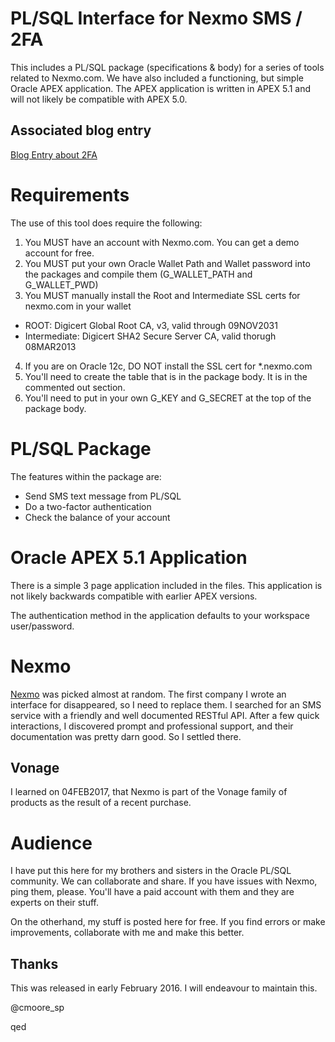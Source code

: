 # PL/SQL Interface for Nexmo SMS / 2FA
This includes a PL/SQL package (specifications & body) for a series of tools related to Nexmo.com. We have also included
a functioning, but simple Oracle APEX application. The APEX application is written in APEX 5.1 and will not likely be
compatible with APEX 5.0.

## Associated blog entry
[Blog Entry about 2FA](http://wp.me/p6EZkg-6P)

# Requirements
The use of this tool does require the following:
 1. You MUST have an account with Nexmo.com. You can get a demo account for free.
 2. You MUST put your own Oracle Wallet Path and Wallet password into the packages and compile them (G_WALLET_PATH and G_WALLET_PWD)
 3. You MUST manually install the Root and Intermediate SSL certs for nexmo.com in your wallet
  - ROOT: Digicert Global Root CA, v3, valid through 09NOV2031
  - Intermediate: Digicert SHA2 Secure Server CA, valid thorugh 08MAR2013
 4. If you are on Oracle 12c, DO NOT install the SSL cert for *.nexmo.com
 5. You'll need to create the table that is in the package body. It is in the commented out section. 
 6. You'll need to put in your own G_KEY and G_SECRET at the top of the package body.

# PL/SQL Package
The features within the package are:
 - Send SMS text message from PL/SQL
 - Do a two-factor authentication
 - Check the balance of your account

# Oracle APEX 5.1 Application
There is a simple 3 page application included in the files. This application is not likely backwards compatible with
earlier APEX versions. 

The authentication method in the application defaults to your workspace user/password.

# Nexmo
[Nexmo](https://www.nexmo.com/) was picked almost at random. The first company I wrote an interface for disappeared, so I need
to replace them. I searched for an SMS service with a friendly and well documented RESTful API. After a few quick interactions,
I discovered prompt and professional support, and their documentation was pretty darn good. So I settled there.

## Vonage
I learned on 04FEB2017, that Nexmo is part of the Vonage family of products as the result of a recent purchase.

# Audience
I have put this here for my brothers and sisters in the Oracle PL/SQL community. We can collaborate and share. If you have issues
with Nexmo, ping them, please. You'll have a paid account with them and they are experts on their stuff.

On the otherhand, my stuff is posted here for free. If you find errors or make improvements, collaborate with me and make this better. 


## Thanks

This was released in early February 2016. I will endeavour to maintain this.

@cmoore_sp

qed
